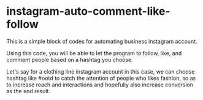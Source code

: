 # instagram-auto-comment-like-follow
This is a simple block of codes for automating business instagram account.

Using this code, you will be able to let the program to follow, like, and comment people based on a hashtag you choose.

Let's say for a clothing line instagram account in this case, we can choose hashtag like #ootd to catch the attention of people who likes fashion, so as to increase reach and interactions and hopefully also increase conversion as the end result.
